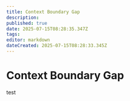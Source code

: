 ```yaml
---
title: Context Boundary Gap
description: 
published: true
date: 2025-07-15T08:28:35.347Z
tags: 
editor: markdown
dateCreated: 2025-07-15T08:28:33.345Z
---
```


# Context Boundary Gap
test